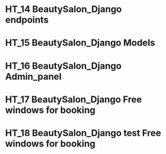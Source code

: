# HT_14 BeautySalon_Django endpoints
# HT_15 BeautySalon_Django Models
# HT_16 BeautySalon_Django Admin_panel
# HT_17 BeautySalon_Django Free windows for booking
# HT_18 BeautySalon_Django test Free windows for booking


